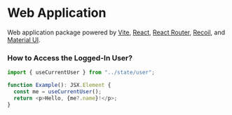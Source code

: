 # Web Application

Web application package powered by [Vite](https://vitejs.dev/),
[React](https://reactjs.org/), [React Router](https://reactrouter.com/),
[Recoil](https://recoiljs.org/), and [Material UI](https://mui.com/core/).

### How to Access the Logged-In User?

```ts
import { useCurrentUser } from "../state/user";

function Example(): JSX.Element {
  const me = useCurrentUser();
  return <p>Hello, {me?.name}!</p>;
}
```
